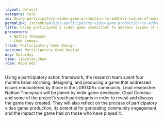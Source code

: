 ```yaml
---
layout: default
category: talk
id: Using-participatory-video-game-production-to-address-issues-of-marginalization-with-LGBTQIA-youth
permalink: /schedule#Using-participatory-video-game-production-to-address-issues-of-marginalization-with-LGBTQIA-youth
title: Using participatory video game production to address issues of marginalization with LGBTQIA&#43; youth
presenters:
  - Nathan Thompson
  - Chad Comeau
track: Participatory Game Design
session: Participatory Game Design
day: Saturday
time: 11&colon;30am
room: Room 803
---
```

Using a participatory action framework, the research team spent four months brain storming, designing, and producing a game that addressed issues encountered by those in the LGBTQIA+ community. Lead researcher Nathan Thompson will be joined by indie game developer, Chad Comeau and some of the project’s youth participants in order to reveal and discuss the game they created. They will also reflect on the process of participatory video game production, its potential for generating community engagement, and the impact the game had on those who have played it.
